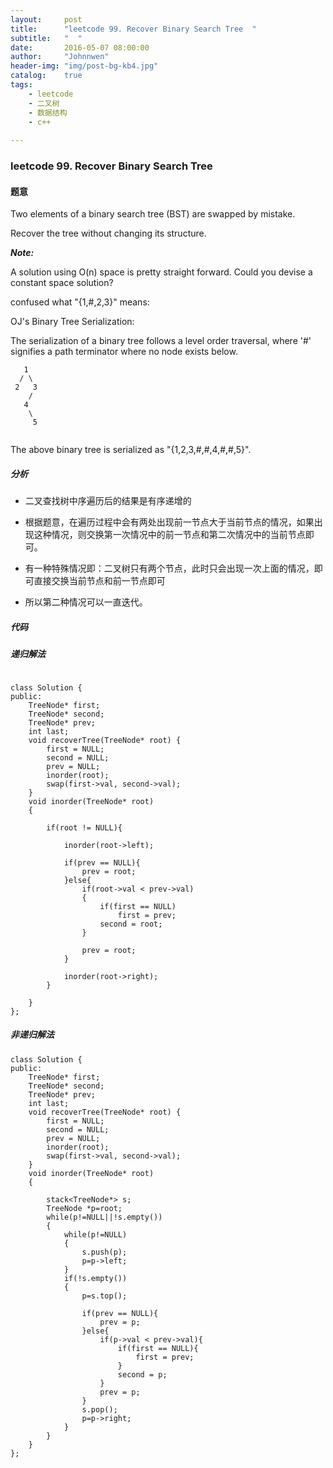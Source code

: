 ```yaml
---
layout:     post
title:      "leetcode 99. Recover Binary Search Tree  "
subtitle:   "  "
date:       2016-05-07 08:00:00
author:     "Johnnwen"
header-img: "img/post-bg-kb4.jpg"
catalog:    true
tags:
    - leetcode
    - 二叉树
    - 数据结构
    - c++
    
---
```



### leetcode 99. Recover Binary Search Tree 

#### 题意

Two elements of a binary search tree (BST) are swapped by mistake.

Recover the tree without changing its structure.

***Note:***

A solution using O(n) space is pretty straight forward. Could you devise a constant space solution?

confused what "{1,#,2,3}" means:

OJ's Binary Tree Serialization:

The serialization of a binary tree follows a level order traversal, where '#' signifies a path terminator where no node exists below.

```
   1
  / \
 2   3
    /
   4
    \
     5
     
```

The above binary tree is serialized as "{1,2,3,#,#,4,#,#,5}".


##### 分析

* 二叉查找树中序遍历后的结果是有序递增的

* 根据题意，在遍历过程中会有两处出现前一节点大于当前节点的情况，如果出现这种情况，则交换第一次情况中的前一节点和第二次情况中的当前节点即可。

* 有一种特殊情况即：二叉树只有两个节点，此时只会出现一次上面的情况，即可直接交换当前节点和前一节点即可
* 所以第二种情况可以一直迭代。

##### 代码

##### 递归解法

```

class Solution {
public:
    TreeNode* first;
    TreeNode* second;
    TreeNode* prev;
    int last;
    void recoverTree(TreeNode* root) {
        first = NULL;
        second = NULL;
        prev = NULL;
        inorder(root);
        swap(first->val, second->val);
    }
    void inorder(TreeNode* root)
    {
        
        if(root != NULL){
            
            inorder(root->left);
            
            if(prev == NULL){
                prev = root;
            }else{
                if(root->val < prev->val)
                {
                    if(first == NULL)
                        first = prev;
                    second = root;
                }
                
                prev = root;
            }
            
            inorder(root->right);
        }
       
    }
};

```

##### 非递归解法

```
class Solution {
public:
    TreeNode* first;
    TreeNode* second;
    TreeNode* prev;
    int last;
    void recoverTree(TreeNode* root) {
        first = NULL;
        second = NULL;
        prev = NULL;
        inorder(root);
        swap(first->val, second->val);
    }
    void inorder(TreeNode* root)
    {
        
        stack<TreeNode*> s;
        TreeNode *p=root;
        while(p!=NULL||!s.empty())
        {
            while(p!=NULL)
            {
                s.push(p);
                p=p->left;
            }
            if(!s.empty())
            {
                p=s.top();
                
                if(prev == NULL){
                    prev = p;
                }else{
                    if(p->val < prev->val){
                        if(first == NULL){
                            first = prev;
                        }
                        second = p;
                    }
                    prev = p;
                }
                s.pop();
                p=p->right;
            }
        }  
    }
};
```
 


